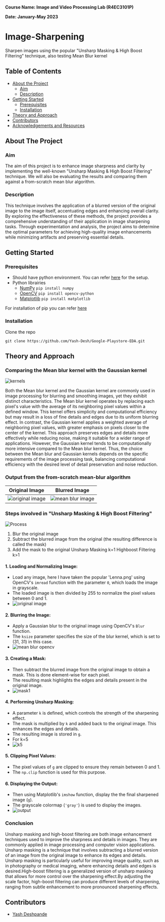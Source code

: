 **Course Name: Image and Video Processing Lab (R4EC3101P)**

**Date: January-May 2023**


# Image-Sharpening
Sharpen images using the popular "Unsharp Masking &amp; High Boost Filtering" technique, also testing Mean Blur kernel

## Table of Contents

- [About the Project](#about-the-project)
    - [Aim](#aim)
    - [Description](#description)
- [Getting Started](#getting-started)
    - [Prerequisites](#prerequisites)
    - [Installation](#installation)
- [Theory and Approach](#theory-and-approach)
- [Contributors](#contributors)
- [Acknowledgements and Resources](#acknowledgements-and-resources)

## About The Project

### Aim

The aim of this project is to enhance image sharpness and clarity by implementing the well-known "Unsharp Masking & High Boost Filtering" technique. We will also be evaluating the results and comparing them against a from-scratch mean blur algorithm.

### Description
This technique involves the application of a blurred version of the original image to the image itself, accentuating edges and enhancing overall clarity. By exploring the effectiveness of these methods, the project provides a comprehensive understanding of their application in image sharpening tasks. Through experimentation and analysis, the project aims to determine the optimal parameters for achieving high-quality image enhancements while minimizing artifacts and preserving essential details.


## Getting Started

### Prerequisites

- Should have python environment. You can refer [here](https://www.tutorialspoint.com/python/python_environment.htm) for the setup.
- Python librairies
    - [NumPy](https://numpy.org/install/) `pip install numpy`
    - [OpenCV](https://opencv.org/get-started/) `pip install opencv-python`
    - [Matplotlib](https://matplotlib.org/stable/users/installing/index.html) `pip install matplotlib`

For installation of pip you can refer [here](https://www.geeksforgeeks.org/how-to-install-pip-on-windows/)


### Installation

Clone the repo
    
    
    git clone https://github.com/Yash-Desh/Google-Playstore-EDA.git

## Theory and Approach

### Comparing the Mean blur kernel with the Gaussian kernel
![kernels](https://github.com/Yash-Desh/Image-Sharpening/assets/84829056/3d73d9f9-c2b6-4917-8c3c-5272d5deaa2e)

Both the Mean blur kernel and the Gaussian kernel are commonly used in image processing for blurring and smoothing images, yet they exhibit distinct characteristics. The Mean blur kernel operates by replacing each pixel's value with the average of its neighboring pixel values within a defined window. This kernel offers simplicity and computational efficiency but may result in a loss of fine details and edges due to its uniform blurring effect. In contrast, the Gaussian kernel applies a weighted average of neighboring pixel values, with greater emphasis on pixels closer to the center of the kernel. This approach preserves edges and details more effectively while reducing noise, making it suitable for a wider range of applications. However, the Gaussian kernel tends to be computationally more intensive compared to the Mean blur kernel. Thus, the choice between the Mean blur and Gaussian kernels depends on the specific requirements of the image processing task, balancing computational efficiency with the desired level of detail preservation and noise reduction.


### Output from the from-scratch mean-blur algorithm 

|Original Image|Blurred Image|
|---|---|
|![original image](https://github.com/Yash-Desh/Image-Sharpening/assets/84829056/6976766b-6904-47ab-8acd-ab0999682eea)|![mean blur image](https://github.com/Yash-Desh/Image-Sharpening/assets/84829056/7cbb51df-10bc-415b-8458-b3ba8c1953e2)|


### Steps involved in "Unsharp Masking &amp; High Boost Filtering"
![Process](https://github.com/Yash-Desh/Image-Sharpening/assets/84829056/1a1ab694-87ef-4f14-a676-4ac581724478)

1. Blur the original image
2. Subtract the blurred image from the original (the resulting difference is called the mask)
3. Add the mask to the original Unsharp Masking k=1 Highboost Filtering k>1


#### 1. Loading and Normalizing Image:
- Load any image, here I have taken the popular 'Lenna.png' using OpenCV's `imread` function with the parameter `0`, which loads the image in grayscale.
- The loaded image is then divided by 255 to normalize the pixel values between 0 and 1.
- ![original image](https://github.com/Yash-Desh/Image-Sharpening/assets/84829056/750b7eee-ea11-412d-aec4-86316c1c68ee)


#### 2. Blurring the Image:
- Apply a Gaussian blur to the original image using OpenCV's `Blur` function.
- The `ksize` parameter specifies the size of the blur kernel, which is set to (31, 31) in this case.
- ![mean blur opencv](https://github.com/Yash-Desh/Image-Sharpening/assets/84829056/8b8d3452-ed5d-41dd-b38f-b5042eade550)


#### 3. Creating a Mask:
- Then subtract the blurred image from the original image to obtain a mask. This is done element-wise for each pixel.
- The resulting mask highlights the edges and details present in the original image.
- ![mask1](https://github.com/Yash-Desh/Image-Sharpening/assets/84829056/2bfe8cd8-f1b4-487f-9658-92a86b230327)



#### 4. Performing Unsharp Masking:
- A parameter `k` is defined, which controls the strength of the sharpening effect.
- The mask is multiplied by `k` and added back to the original image. This enhances the edges and details.
- The resulting image is stored in `g`.
- For k=5
- ![k5](https://github.com/Yash-Desh/Image-Sharpening/assets/84829056/8f7311b1-906e-47d9-ab19-ae5c14140b31)


#### 5. Clipping Pixel Values:
- The pixel values of `g` are clipped to ensure they remain between 0 and 1.
- The `np.clip` function is used for this purpose.

#### 6. Displaying the Output:
- Then using Matplotlib's `imshow` function, display the the final sharpened image (`g`).
- The grayscale colormap (`'gray'`) is used to display the images.
- ![output](https://github.com/Yash-Desh/Image-Sharpening/assets/84829056/6c734f81-03c3-4ac2-a115-945d78409e4f)

### Conclusion
Unsharp masking and high-boost filtering are both image
enhancement techniques used to improve the sharpness and details in
images. They are commonly applied in image processing and computer
vision applications. Unsharp masking is a technique that involves
subtracting a blurred version of an image from the original image to
enhance its edges and details. Unsharp masking is particularly useful for
improving image quality, such as in photography or medical imaging, where
enhancing details and edges is desired.High-boost filtering is a generalized
version of unsharp masking that allows for more control over the
sharpening effect.By adjusting the scale factor, high-boost filtering can
produce different levels of sharpening, ranging from subtle enhancement to
more pronounced sharpening effects.

## Contributors

- [Yash Deshpande](https://github.com/yashLM705)

